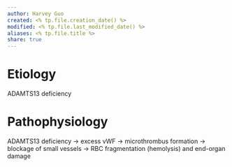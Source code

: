 ```yaml
---
author: Harvey Guo
created: <% tp.file.creation_date() %>
modified: <% tp.file.last_modified_date() %>
aliases: <% tp.file.title %>
share: true
---
```


# Etiology
ADAMTS13 deficiency
# Pathophysiology
ADAMTS13 deficiency → excess vWF → microthrombus formation → blockage of small vessels → RBC fragmentation (hemolysis) and end-organ damage